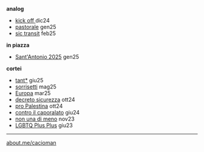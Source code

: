 **analog**
- [kick off ](https://cacioman.github.io/kickofftione6x6.html) dic24 
- [pastorale](https://cacioman.github.io/pastorale.html) gen25
- [sic transit](https://cacioman.github.io/sictransit.html) feb25

**in piazza**  
- [Sant'Antonio 2025](https://cacioman.github.io/santantonio25.html) gen25
  
**cortei**  
- [tant*](https://cacioman.github.io/perpiazze07.html)  giu25
- [sorrisetti](https://cacioman.github.io/perpiazze06.html) mag25
- [Europa](https://cacioman.github.io/perpiazze05.html) mar25
- [decreto sicurezza](https://cacioman.github.io/perpiazze04.html) ott24  
- [pro Palestina](https://cacioman.github.io/perpiazze03.html) ott24  
- [contro il caporalato](https://cacioman.github.io/perpiazze02.html) giu24  
- [non una di meno](https://cacioman.github.io/perpiazze01.html) nov23
- [LGBTQ Plus Plus](https://cacioman.github.io/LGTBplusplus.html) giu23

---  
[about.me/cacioman](https://about.me/cacioman) 
